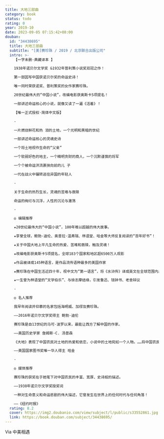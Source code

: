 ```yaml
---
title: 大地三部曲
category: book
status: todo
rating: 0
year: 2019-10
date: 2023-09-05 07:15:42+08:00
douban:
  id: "34438695"
  title: 大地三部曲
  subtitle: "[美]赛珍珠 / 2019 / 北京联合出版公司"
  intro: >-
    【一字未删·典藏译本 】

    1938年诺贝尔文学奖 &1932年普利策小说奖双冠之作！

    第一部因写中国获诺贝尔奖的命运史诗！

    唯一同时荣获诺奖、普利策奖的女作家赛珍珠。

    20世纪最伟大的“中国小说”，改编电影获奥斯卡5项提名！

    一部讲述命运核心的小说，就像又读了一遍《活着》！

    【唯一正式授权·简体中文版】

    -

    一片燃烧鲜花和热 泪的土地，一个光明和黑暗的世纪

    一部讲述命运核心的灵魂史诗

    一个将土地视作生命的“父亲”

    一个软弱好色的地主，一个精明贪财的商人，一个沉默谨慎的将军

    一个个被命运洪流裹挟向前的儿 子

    一代在战火中辗转逃往异国的年轻人

    -

    关于生命的热烈生长，灵魂的苦难与救赎

    命运的绚烂与沉浮，人性的沉沦与激荡

    -

    ◎ 编辑推荐

    ★20世纪最伟大的“中国小说”，100年难以超越的伟大故事。

    ★享誉全球，鲍勃·迪伦、奥普拉·温弗瑞、林语堂、哈金等大师反复阅读的“百年好书”！

    ★关于中国大地上平凡生命的热爱、苦难和救赎，触及灵魂！

    ★改编电影获奥斯卡5项提名，全球183个国家和地区超6500万人观影

    ★作品被译成145种语言，是作品流传语种最多的美国作家

    ★赛珍珠在中国生活近四十年，视中文为“第一语言”，将《水浒传》译成英文在全球范围内出版

    ★一生曾为林语堂的“文学伯乐”、与徐志摩结缘，引发鲁迅、钱钟书、老舍辩议

    -

    ◎ 名人推荐

    我早年阅读并仰慕的名家包括海明威、加缪及赛珍珠。

    ——2016年诺贝尔文学奖得主 鲍勃·迪伦

    赛珍珠是自13世纪的马可·波罗以来，最能让西方了解中国的作家。

    ——美国历史学家 詹姆斯·C. 汤普森

    《大地》表现了中国农民对土地的热爱和依恋，小说中的土地宛如一个人物。……将中国农民的经验升华成史诗般的普世艺术：朴素、坚实、庄重又宽厚。这是一代又一代读者喜爱的主要原因。

    ——美国国家图书奖唯一华人得主 哈金

    -

    ◎ 媒体推荐

    赛珍珠的获奖在于她笔下对中国农民的丰富、宽厚、史诗般的描述。

    ——1938年诺贝尔文学奖授奖词

    一种对生命意义和命运悲剧的伟大描述，它曾发生在世界上的任何时代与任何角落！

    ——《纽约时报》
  rating: 8.2
  cover: https://img2.doubanio.com/view/subject/l/public/s33552861.jpg
  link: https://book.douban.com/subject/34438695/
---
```


Via 中美相遇

